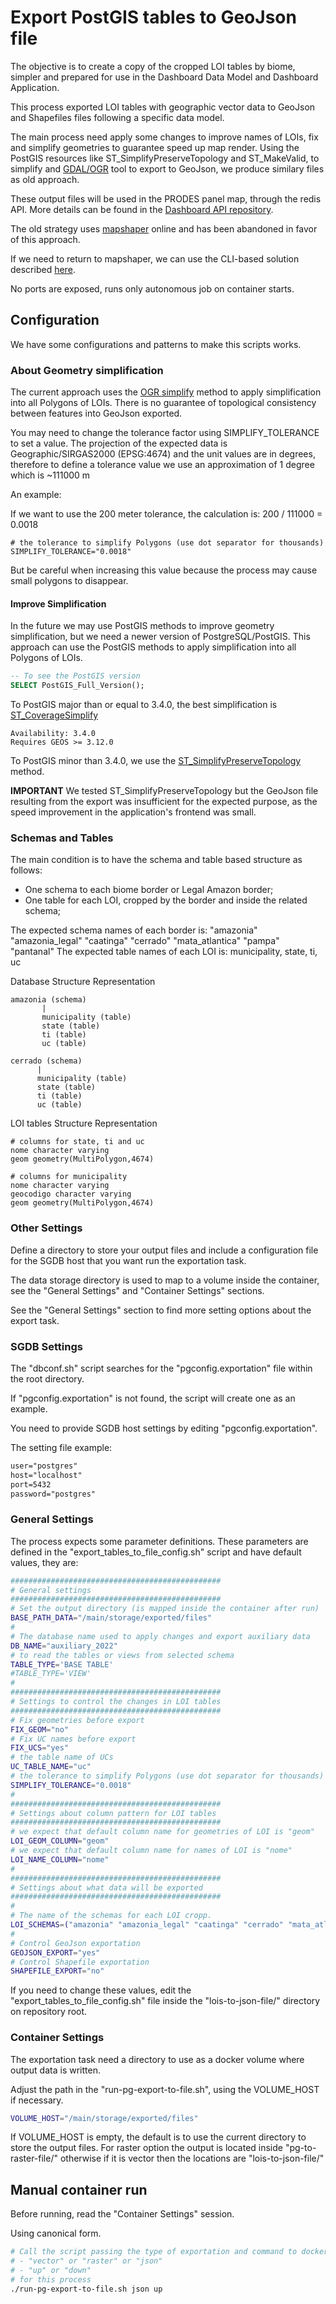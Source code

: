 # Export PostGIS tables to GeoJson file

The objective is to create a copy of the cropped LOI tables by biome, simpler and prepared for use in the Dashboard Data Model and Dashboard Application.

This process exported LOI tables with geographic vector data to GeoJson and Shapefiles files following a specific data model.

The main process need apply some changes to improve names of LOIs, fix and simplify geometries to guarantee speed up map render.
Using the PostGIS resources like ST_SimplifyPreserveTopology and ST_MakeValid, to simplify and [GDAL/OGR](https://gdal.org/drivers/vector/geojson.html) tool to export to GeoJson, we produce similary files as old approach.

These output files will be used in the PRODES panel map, through the redis API.
More details can be found in the [Dashboard API repository](https://github.com/terrabrasilis/terrabrasilis-dashboard-api.git).

The old strategy uses [mapshaper](https://mapshaper.org/) online and has been abandoned in favor of this approach.

If we need to return to mapshaper, we can use the CLI-based solution described [here](https://blog.exploratory.io/how-to-reduce-your-geojson-file-size-smaller-for-better-performance-8fb77759870c).

No ports are exposed, runs only autonomous job on container starts.

## Configuration

We have some configurations and patterns to make this scripts works.

### About Geometry simplification

The current approach uses the [OGR simplify](https://gdal.org/programs/ogr2ogr.html#cmdoption-ogr2ogr-simplify) method to apply simplification into all Polygons of LOIs. There is no guarantee of topological consistency between features into GeoJson exported.

You may need to change the tolerance factor using SIMPLIFY_TOLERANCE to set a value. The projection of the expected data is Geographic/SIRGAS2000 (EPSG:4674) and the unit values ​​are in degrees, therefore to define a tolerance value we use an approximation of 1 degree which is ~111000 m

An example:

If we want to use the 200 meter tolerance, the calculation is: 200 / 111000 = 0.0018

```
# the tolerance to simplify Polygons (use dot separator for thousands)
SIMPLIFY_TOLERANCE="0.0018"
```

But be careful when increasing this value because the process may cause small polygons to disappear.

#### Improve Simplification

In the future we may use PostGIS methods to improve geometry simplification, but we need a newer version of PostgreSQL/PostGIS.
This approach can use the PostGIS methods to apply simplification into all Polygons of LOIs.

```sql
-- To see the PostGIS version
SELECT PostGIS_Full_Version();
```

To PostGIS major than or equal to 3.4.0, the best simplification is [ST_CoverageSimplify](https://postgis.net/docs/ST_CoverageSimplify.html)

```
Availability: 3.4.0
Requires GEOS >= 3.12.0
```

To PostGIS minor than 3.4.0, we use the [ST_SimplifyPreserveTopology](https://postgis.net/docs/ST_SimplifyPreserveTopology.html) method.

**IMPORTANT**
We tested ST_SimplifyPreserveTopology but the GeoJson file resulting from the export was insufficient for the expected purpose, as the speed improvement in the application's frontend was small.


### Schemas and Tables

The main condition is to have the schema and table based structure as follows:

 - One schema to each biome border or Legal Amazon border;
 - One table for each LOI, cropped by the border and inside the related schema;

The expected schema names of each border is: "amazonia" "amazonia_legal" "caatinga" "cerrado" "mata_atlantica" "pampa" "pantanal"
The expected table names of each LOI is: municipality, state, ti, uc

Database Structure Representation
```
amazonia (schema)
       |
       municipality (table)
       state (table)
       ti (table)
       uc (table)

cerrado (schema)
      |
      municipality (table)
      state (table)
      ti (table)
      uc (table)
```

LOI tables Structure Representation
```
# columns for state, ti and uc
nome character varying
geom geometry(MultiPolygon,4674)

# columns for municipality
nome character varying
geocodigo character varying
geom geometry(MultiPolygon,4674)
```

### Other Settings

Define a directory to store your output files and include a configuration file for the SGDB host that you want run the exportation task.

The data storage directory is used to map to a volume inside the container, see the "General Settings" and "Container Settings" sections.

See the "General Settings" section to find more setting options about the export task.

### SGDB Settings

The "dbconf.sh" script searches for the "pgconfig.exportation" file within the root directory.

If "pgconfig.exportation" is not found, the script will create one as an example.

You need to provide SGDB host settings by editing "pgconfig.exportation".

The setting file example:
```txt
user="postgres"
host="localhost"
port=5432
password="postgres"
```

### General Settings

The process expects some parameter definitions. These parameters are defined in the "export_tables_to_file_config.sh" script and have default values, they are:

```sh
###############################################
# General settings
###############################################
# Set the output directory (is mapped inside the container after run)
BASE_PATH_DATA="/main/storage/exported/files"
#
# The database name used to apply changes and export auxiliary data
DB_NAME="auxiliary_2022"
# to read the tables or views from selected schema
TABLE_TYPE='BASE TABLE'
#TABLE_TYPE='VIEW'
#
###############################################
# Settings to control the changes in LOI tables
###############################################
# Fix geometries before export
FIX_GEOM="no"
# Fix UC names before export
FIX_UCS="yes"
# the table name of UCs
UC_TABLE_NAME="uc"
# the tolerance to simplify Polygons (use dot separator for thousands)
SIMPLIFY_TOLERANCE="0.0018"
#
###############################################
# Settings about column pattern for LOI tables
###############################################
# we expect that default column name for geometries of LOI is "geom"
LOI_GEOM_COLUMN="geom"
# we expect that default column name for names of LOI is "nome"
LOI_NAME_COLUMN="nome"
#
###############################################
# Settings about what data will be exported
###############################################
#
# The name of the schemas for each LOI cropp.
LOI_SCHEMAS=("amazonia" "amazonia_legal" "caatinga" "cerrado" "mata_atlantica" "pampa" "pantanal")
#
# Control GeoJson exportation
GEOJSON_EXPORT="yes"
# Control Shapefile exportation
SHAPEFILE_EXPORT="no"
```

If you need to change these values, edit the "export_tables_to_file_config.sh" file inside the "lois-to-json-file/" directory on repository root.

### Container Settings

The exportation task need a directory to use as a docker volume where output data is written.

Adjust the path in the "run-pg-export-to-file.sh", using the VOLUME_HOST if necessary.
```sh
VOLUME_HOST="/main/storage/exported/files"
```

If VOLUME_HOST is empty, the default is to use the current directory to store the output files.
For raster option the output is located inside "pg-to-raster-file/" otherwise if it is vector then the locations are "lois-to-json-file/"

## Manual container run

Before running, read the "Container Settings" session.

Using canonical form.
```sh
# Call the script passing the type of exportation and command to docker:
# - "vector" or "raster" or "json"
# - "up" or "down"
# for this process
./run-pg-export-to-file.sh json up
```